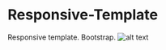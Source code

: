 # Responsive-Template
Responsive template. Bootstrap.
![alt text](https://res.cloudinary.com/dkp2goy1i/image/upload/v1636900991/bootstrapproject1_l26cz8.png)
